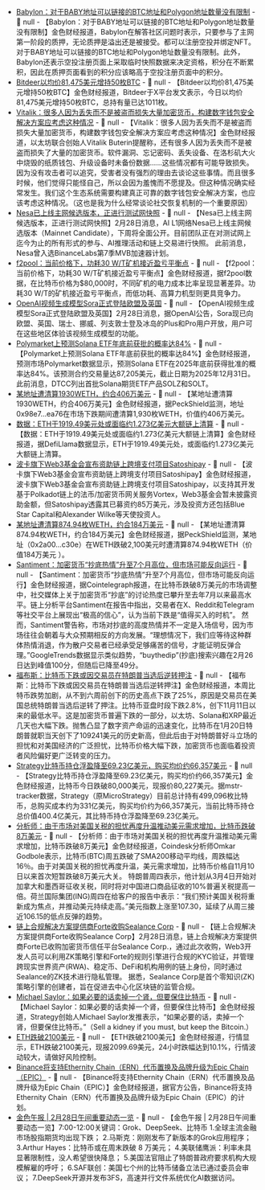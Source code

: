 - [Babylon：对于BABY地址可以链接的BTC地址和Polygon地址数量没有限制](https://x.com/bbn_foundation/status/1894843154043674651) - 📰 null - 【Babylon：对于BABY地址可以链接的BTC地址和Polygon地址数量没有限制】金色财经报道，Babylon在解答社区问题时表示，只要参与了主网第一阶段的质押，无论质押是溢出还是被接受。都可以注册空投并绑定NFT。对于BABY地址可以链接的BTC地址和Polygon地址数量没有限制。此外，Babylon还表示空投注册页面上采取临时快照数据来决定资格，积分在不断累积，因此在质押页面看到的积分应该略高于空投注册页面中的积分。
- [Bitdeer以均价81,475美元增持50枚BTC](https://x.com/BitdeerOfficial/status/1895360291862651361) - 📰 null - 【Bitdeer以均价81,475美元增持50枚BTC】金色财经报道，Bitdeer于X平台发文表示，今日以均价81,475美元增持50枚BTC，总持有量已达1011枚。
- [Vitalik：很多人因为丢失而不是被盗而损失大量加密货币，构建数字钱包安全解决方案应考虑这种情况](https://x.com/VitalikButerin/status/1895358841568506053) - 📰 null - 【Vitalik：很多人因为丢失而不是被盗而损失大量加密货币，构建数字钱包安全解决方案应考虑这种情况】金色财经报道，以太坊联合创始人Vitalik Buterin提醒称，还有很多人因为丢失而不是被盗而损失了大量的加密货币。软件漏洞、忘记密码、丢失设备、在洛杉矶大火中烧毁的纸质钱包、升级设备时未备份数据……这些情况都有可能导致损失。 
因为没有攻击者可以追究，受害者没有强烈的理由去谈论这些事情。而且很多时候，他们觉得只能怪自己，所以会因为羞愧而不愿提及。但这种情况确实经常发生。我们这个生态系统需要构建真正可靠的数字钱包安全解决方案，也应该考虑这种情况。（这也是我为什么经常谈论社交恢复机制的一个重要原因）
- [Nesa已上线主网候选版本，正进行测试网快照](https://x.com/nesaorg/status/1895099887814844431) - 📰 null - 【Nesa已上线主网候选版本，正进行测试网快照】2月28日消息，AI L1网络Nesa已上线主网候选版本（Mainnet Candidate），下周将全面公开。目前团队正在对测试网上迄今为止的所有形式的参与、AI推理活动和链上交易进行快照。 
此前消息，Nesa曾入选BinanceLabs第7季MVB加速器计划。
- [f2pool：当前价格下，功耗30 W/T矿机接近盈亏平衡点](https://x.com/f2pool_official/status/1895323141863547366) - 📰 null - 【f2pool：当前价格下，功耗30 W/T矿机接近盈亏平衡点】金色财经报道，据f2pool数据，在比特币价格为$80,000时，不同矿机的电力成本比率呈现显著差异。功耗30 W/T的矿机接近盈亏平衡点，而低功耗、高算力机型则更具竞争力。
- [OpenAI视频生成模型Sora正式登陆欧盟及英国](https://x.com/OpenAI/status/1895353527880556935) - 📰 null - 【OpenAI视频生成模型Sora正式登陆欧盟及英国】2月28日消息，据OpenAI公告，Sora现已向欧盟、英国、瑞士、挪威、列支敦士登及冰岛的Plus和Pro用户开放，用户可在这些地区体验该视频生成模型的功能。
- [Polymarket上预测Solana ETF年底前获批的概率达84%](https://polymarket.com/event/solana-etf-approved-in-2025?tid=1740721892800) - 📰 null - 【Polymarket上预测Solana ETF年底前获批的概率达84%】金色财经报道，预测市场Polymarket数据显示，预测Solana ETF在2025年底前获得批准的概率达84%。该预测合约交易量达87,205美元，截止日期为2025年12月31日。 
此前消息，DTCC列出首批Solana期货ETF产品SOLZ和SOLT。
- [某地址遭清算1930WETH，约合406万美元](https://x.com/PeckShieldAlert/status/1895346082806407185) - 📰 null - 【某地址遭清算1930WETH，约合406万美元】金色财经报道，据PeckShield监测，地址0x98e7…ea76在市场下跌期间遭清算1,930枚WETH，价值约406万美元。
- [数据：ETH于1919.49美元处或面临约1.273亿美元大额链上清算](https://play.sportsteam356.com/play/kbs.html?id=10022400849&id2=) - 📰 null - 【数据：ETH于1919.49美元处或面临约1.273亿美元大额链上清算】金色财经报道，据DefiLlama数据显示，ETH于1919.49美元处，或面临约1.273亿美元大额链上清算。
- [波卡旗下Web3基金会宣布资助链上跨境支付项目Satoshipay](https://x.com/Web3foundation/status/1891834425438085355) - 📰 null - 【波卡旗下Web3基金会宣布资助链上跨境支付项目Satoshipay】金色财经报道，波卡旗下Web3基金会宣布资助链上跨境支付项目Satoshipay，以支持其开发基于Polkadot链上的法币/加密货币网关服务Vortex，Web3基金会暂未披露资助金额，但Satoshipay透露其已募资约85万美元，涉及投资方还包括Blue Star Capital和Alexander Wilke等天使投资人。
- [某地址遭清算874.94枚WETH，约合184万美元](https://x.com/PeckShieldAlert/status/1895345198798118981) - 📰 null - 【某地址遭清算874.94枚WETH，约合184万美元】金色财经报道，据PeckShield监测，某地址（0x2a00...c30e）在WETH跌破2,100美元时遭清算874.94枚WETH（价值184万美元 ）。
- [Santiment：加密货币“抄底热情”升至7个月高位，但市场可能反向运行](https://cointelegraph.com/news/traders-confident-dip-isone-to-buy-santiment) - 📰 null - 【Santiment：加密货币“抄底热情”升至7个月高位，但市场可能反向运行】金色财经报道，据Cointelegraph报道，在比特币跌破8万美元的市场调整中，社交媒体上关于加密货币“抄底”的讨论热度已攀升至去年7月以来最高水平。链上分析平台Santiment在报告中指出，交易者在X、Reddit和Telegram等社交平台上展现出“极高的信心”，认为当前下跌是“值得买入的时机”。 
然而，Santiment警告称，市场对抄底的高度热情并不一定是入场信号，因为市场往往会朝着与大众预期相反的方向发展。“理想情况下，我们应等待这种群体热情消退，作为散户交易者已经承受足够痛苦的信号，才能证明反弹合理。”GoogleTrends数据显示类似趋势，“buythedip”(抄底)搜索兴趣在2月26日达到峰值100分，但随后已降至49分。
- [福布斯：比特币下跌或因交易员在特朗普当选后逆转押注](https://www.forbes.com/sites/beccabratcher/2025/02/27/bitcoin-price-plunges-despite-pro-crypto-us-government/) - 📰 null - 【福布斯：比特币下跌或因交易员在特朗普当选后逆转押注】金色财经报道，本周比特币跌势加剧，从不到六周前创下的历史高点下跌了25%，原因是交易员在美国总统特朗普当选后逆转了押注。比特币亚盘时段下跌2.8%，创下11月11日以来的最低水平。这是加密货币普遍下跌的一部分，以太坊、Solana和XRP最近几天也大幅下跌。抛售凸显了数字资产命运的迅速变化，比特币在1月20日特朗普就职当天创下了109241美元的历史新高，但此后由于对特朗普好斗立场的担忧和对美国经济的广泛担忧，比特币价格大幅下跌，加密货币也面临着投资者风险偏好更广泛转变的压力。
- [Strategy比特币持仓浮盈降至69.23亿美元，购买均价约66,357美元]() - 📰 null - 【Strategy比特币持仓浮盈降至69.23亿美元，购买均价约66,357美元】金色财经报道，比特币今日跌破80,000美元，现报价80,227美元。据mstr-tracker数据，Strategy（原MicroStrategy）目前总计持有499,096枚比特币，总购买成本约为331亿美元，购买均价约为66,357美元，当前比特币持仓总价值400.4亿美元，其比特币持仓浮盈降至69.23亿美元。
- [分析师：由于市场对美国关税的担忧再度升温推动美元需求增加，比特币跌破8万美元](https://www.coindesk.com/markets/2025/02/28/bitcoin-tumbles-to-usd80k-xrp-loses-key-support-as-trump-tariffs-regain-centrality-dollar-index-rises?utm_content=editorial&utm_term=organic&utm_medium=social&utm_source=twitter&utm_campaign=coindesk_main) - 📰 null - 【分析师：由于市场对美国关税的担忧再度升温推动美元需求增加，比特币跌破8万美元】金色财经报道，Coindesk分析师Omkar Godbole表示，比特币(BTC)周五跌破了SMA200移动平均线，周跌幅达16％。由于对美国关税的担忧再度升温，美元需求增加，比特币价格自11月10日以来首次短暂跌破8万美元大关。 
特朗普周四表示，他计划从3月4日开始对加拿大和墨西哥征收关税，同时将对中国进口商品征收的10%普遍关税提高一倍。荷兰国际集团(ING)周四在给客户的报告中表示：“我们预计美国关税将重新成为焦点，并推动美元持续走高。”美元指数上涨至107.30，延续了从周三接近106.15的低点反弹的趋势。
- [链上合规解决方案提供商Forte收购Sealance Corp](https://chainwire.org/2025/02/28/forte-acquires-sealance-corp-to-revolutionize-web3-identity-and-privacy/) - 📰 null - 【链上合规解决方案提供商Forte收购Sealance Corp】2月28日消息，链上合规解决方案提供商Forte已收购加密货币信任平台Sealance Corp.，通过此次收购，Web3开发人员可以利用ZK策略引擎和Forte的规则引擎进行合规的KYC验证，并管理跨现实世界资产(RWA)、稳定币、DeFi和机构用例的链上身份，同时通过Sealance的ZK技术进行隐私管理。 
据悉，Sealance Corp是首个零知识(ZK)策略引擎的创建者，旨在促进去中心化区块链的监管合规。
- [Michael Saylor：如果必要的话卖掉一个肾，但要保住比特币]() - 📰 null - 【Michael Saylor：如果必要的话卖掉一个肾，但要保住比特币】金色财经报道，Strategy创始人Michael Saylor发推表示，“如果必要的话，卖掉一个肾，但要保住比特币。”（Sell a kidney if you must, but keep the Bitcoin.）
- [ETH跌破2100美元]() - 📰 null - 【ETH跌破2100美元】金色财经报道，行情显示，ETH跌破2100美元，现报2099.69美元，24小时跌幅达到10.1%，行情波动较大，请做好风险控制。
- [Binance将支持Ethernity Chain（ERN）代币置换及品牌升级为Epic Chain（EPIC）]() - 📰 null - 【Binance将支持Ethernity Chain（ERN）代币置换及品牌升级为Epic Chain（EPIC）】金色财经报道，据官方公告，Binance将支持Ethernity Chain（ERN）代币置换及品牌升级为Epic Chain（EPIC）的计划。
- [金色午报 | 2月28日午间重要动态一览]() - 📰 null - 【金色午报 | 2月28日午间重要动态一览】7:00-12:00关键词：Grok、DeepSeek、比特币 
1.全球主流金融市场股指期货均出现下跌； 
2.马斯克：刚刚发布了新版本的Grok应用程序； 
3.Arthur Hayes：比特币或在周末跌破 8 万美元； 
4.美联储鹰派：利率未具显著限制性，没人希望很快降息； 
5.美国法官阻止了特朗普政府要求机构大规模解雇的呼吁； 
6.SAF联创：美国七个州的比特币储备立法已通过委员会审议； 
7.DeepSeek开源并发布3FS，高速并行文件系统优化AI数据访问。

